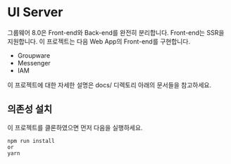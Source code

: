 # UI Server
그룹웨어 8.0은 Front-end와 Back-end를 완전히 분리합니다. Front-end는 SSR을 지원합니다. 이 프로젝트는 다음 Web App의 Front-end를 구현합니다. 

* Groupware 
* Messenger 
* IAM 

이 프로젝트에 대한 자세한 설명은 docs/ 디렉토리 아래의 문서들을 참고하세요.

## 의존성 설치 
이 프로젝트를 클론하였으면 먼저 다음을 실행하세요. 
```shell
npm run install 
or 
yarn
```






